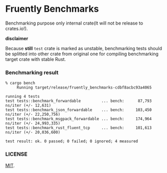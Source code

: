 Fruently Benchmarks
===

Benchmarking purpose only internal crate(It will not be release to crates.io!).

**disclaimer**

Because __still__ `test` crate is marked as unstable, benchmarking tests should be splitted into other crate from original one for compiling benchmarking target crate with stable Rust.

### Benchmarking result

```log
% cargo bench
     Running target/release/fruently_benchmarks-cdbf8acbc93a4065

running 4 tests
test tests::benchmark_forwardable         ... bench:      87,793 ns/iter (+/- 12,631)
test tests::benchmark_json_forwardable    ... bench:     103,450 ns/iter (+/- 22,250,756)
test tests::benchmark_msgpack_forwardable ... bench:     174,964 ns/iter (+/- 24,993,335)
test tests::benchmark_rust_fluent_tcp     ... bench:     101,613 ns/iter (+/- 20,036,600)

test result: ok. 0 passed; 0 failed; 0 ignored; 4 measured
```

### LICENSE

[MIT](LICENSE).
